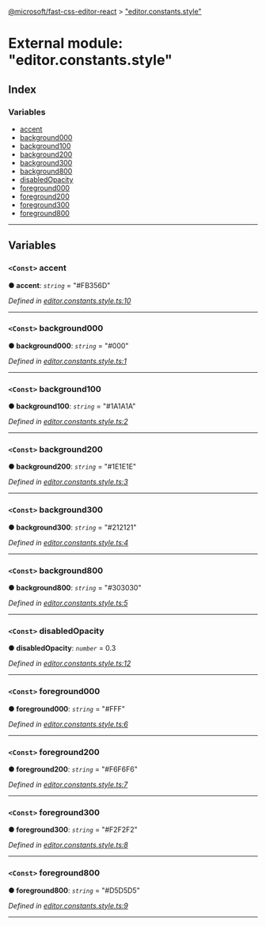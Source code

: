 [@microsoft/fast-css-editor-react](../README.md) > ["editor.constants.style"](../modules/_editor_constants_style_.md)

# External module: "editor.constants.style"

## Index

### Variables

* [accent](_editor_constants_style_.md#accent)
* [background000](_editor_constants_style_.md#background000)
* [background100](_editor_constants_style_.md#background100)
* [background200](_editor_constants_style_.md#background200)
* [background300](_editor_constants_style_.md#background300)
* [background800](_editor_constants_style_.md#background800)
* [disabledOpacity](_editor_constants_style_.md#disabledopacity)
* [foreground000](_editor_constants_style_.md#foreground000)
* [foreground200](_editor_constants_style_.md#foreground200)
* [foreground300](_editor_constants_style_.md#foreground300)
* [foreground800](_editor_constants_style_.md#foreground800)

---

## Variables

<a id="accent"></a>

### `<Const>` accent

**● accent**: *`string`* = "#FB356D"

*Defined in [editor.constants.style.ts:10](https://github.com/Microsoft/fast-dna/blob/164dd3ca/packages/fast-css-editor-react/src/editor.constants.style.ts#L10)*

___
<a id="background000"></a>

### `<Const>` background000

**● background000**: *`string`* = "#000"

*Defined in [editor.constants.style.ts:1](https://github.com/Microsoft/fast-dna/blob/164dd3ca/packages/fast-css-editor-react/src/editor.constants.style.ts#L1)*

___
<a id="background100"></a>

### `<Const>` background100

**● background100**: *`string`* = "#1A1A1A"

*Defined in [editor.constants.style.ts:2](https://github.com/Microsoft/fast-dna/blob/164dd3ca/packages/fast-css-editor-react/src/editor.constants.style.ts#L2)*

___
<a id="background200"></a>

### `<Const>` background200

**● background200**: *`string`* = "#1E1E1E"

*Defined in [editor.constants.style.ts:3](https://github.com/Microsoft/fast-dna/blob/164dd3ca/packages/fast-css-editor-react/src/editor.constants.style.ts#L3)*

___
<a id="background300"></a>

### `<Const>` background300

**● background300**: *`string`* = "#212121"

*Defined in [editor.constants.style.ts:4](https://github.com/Microsoft/fast-dna/blob/164dd3ca/packages/fast-css-editor-react/src/editor.constants.style.ts#L4)*

___
<a id="background800"></a>

### `<Const>` background800

**● background800**: *`string`* = "#303030"

*Defined in [editor.constants.style.ts:5](https://github.com/Microsoft/fast-dna/blob/164dd3ca/packages/fast-css-editor-react/src/editor.constants.style.ts#L5)*

___
<a id="disabledopacity"></a>

### `<Const>` disabledOpacity

**● disabledOpacity**: *`number`* = 0.3

*Defined in [editor.constants.style.ts:12](https://github.com/Microsoft/fast-dna/blob/164dd3ca/packages/fast-css-editor-react/src/editor.constants.style.ts#L12)*

___
<a id="foreground000"></a>

### `<Const>` foreground000

**● foreground000**: *`string`* = "#FFF"

*Defined in [editor.constants.style.ts:6](https://github.com/Microsoft/fast-dna/blob/164dd3ca/packages/fast-css-editor-react/src/editor.constants.style.ts#L6)*

___
<a id="foreground200"></a>

### `<Const>` foreground200

**● foreground200**: *`string`* = "#F6F6F6"

*Defined in [editor.constants.style.ts:7](https://github.com/Microsoft/fast-dna/blob/164dd3ca/packages/fast-css-editor-react/src/editor.constants.style.ts#L7)*

___
<a id="foreground300"></a>

### `<Const>` foreground300

**● foreground300**: *`string`* = "#F2F2F2"

*Defined in [editor.constants.style.ts:8](https://github.com/Microsoft/fast-dna/blob/164dd3ca/packages/fast-css-editor-react/src/editor.constants.style.ts#L8)*

___
<a id="foreground800"></a>

### `<Const>` foreground800

**● foreground800**: *`string`* = "#D5D5D5"

*Defined in [editor.constants.style.ts:9](https://github.com/Microsoft/fast-dna/blob/164dd3ca/packages/fast-css-editor-react/src/editor.constants.style.ts#L9)*

___

